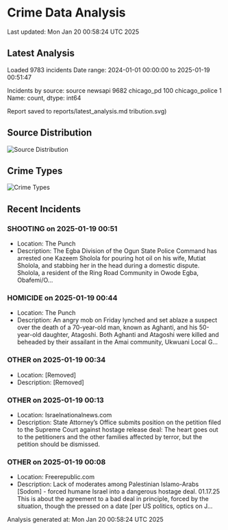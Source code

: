 # Crime Data Analysis
Last updated: Mon Jan 20 00:58:24 UTC 2025

## Latest Analysis

Loaded 9783 incidents
Date range: 2024-01-01 00:00:00 to 2025-01-19 00:51:47

Incidents by source:
source
newsapi           9682
chicago_pd         100
chicago_police       1
Name: count, dtype: int64

Report saved to reports/latest_analysis.md
tribution.svg)

## Source Distribution
![Source Distribution](images/source_distribution.svg)

## Crime Types
![Crime Types](images/crime_types.svg)

## Recent Incidents

### SHOOTING on 2025-01-19 00:51
- Location: The Punch
- Description: The Egba Division of the Ogun State Police Command has arrested one Kazeem Sholola for pouring hot oil on his wife, Mutiat Sholola, and stabbing her in the head during a domestic dispute. Sholola, a resident of the Ring Road Community in Owode Egba, Obafemi/O…


### HOMICIDE on 2025-01-19 00:44
- Location: The Punch
- Description: An angry mob on Friday lynched and set ablaze a suspect over the death of a 70-year-old man, known as Aghanti, and his 50-year-old daughter, Atagoshi. Both Aghanti and Atagoshi were killed and beheaded by their assailant in the Amai community, Ukwuani Local G…


### OTHER on 2025-01-19 00:34
- Location: [Removed]
- Description: [Removed]


### OTHER on 2025-01-19 00:13
- Location: Israelnationalnews.com
- Description: State Attorney’s Office submits position on the petition filed to the Supreme Court against hostage release deal: The heart goes out to the petitioners and the other families affected by terror, but the petition should be dismissed.


### OTHER on 2025-01-19 00:08
- Location: Freerepublic.com
- Description: Lack of moderates among Palestinian Islamo-Arabs [Sodom] - forced humane Israel into a dangerous hostage deal. 01.17.25 This is about the agreement to a bad deal in principle, forced by the situation, though the pressed on a date [per US politics, optics on J…

Analysis generated at: Mon Jan 20 00:58:24 UTC 2025
